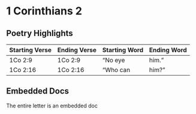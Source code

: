 # 1 Corinthians 2

## Poetry Highlights

| Starting Verse | Ending Verse | Starting Word | Ending Word |
| :--- | :--- | :--- | :--- |
| 1Co 2:9 | 1Co 2:9 | “No eye | him.” |
| 1Co 2:16 | 1Co 2:16 | “Who can | him?” |

## Embedded Docs

The entire letter is an embedded doc

